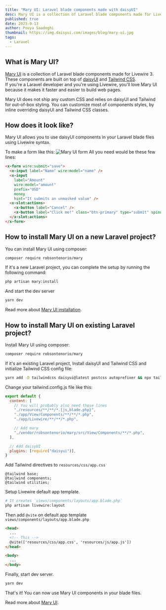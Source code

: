 ```yaml
---
title: "Mary UI: Laravel blade components made with daisyUI"
desc: Mary UI is a collection of Laravel blade components made for Livewire 3 and styled around daisyUI and Tailwind CSS
published: true
date: 2023-9-13
author: Pouya Saadeghi
thumbnail: https://img.daisyui.com/images/blog/mary-ui.jpg
tags:
  - Laravel
---
```


## What is Mary UI?

[Mary UI](https://mary-ui.com/) is a collection of Laravel blade components made for Livewire 3.  
These components are built on top of [daisyUI](https://daisyui.com/) and [Tailwind CSS](https://tailwindcss.com/).  
If you're a Laravel developer and you're using Livewire, you'll love Mary UI because it makes it faster and easier to build web pages.

Mary UI does not ship any custom CSS and relies on daisyUI and Tailwind for out-of-box styling. You can customize most of components styles, by inline overriding daisyUI and Tailwind CSS classes.

## How does it look like?

Mary UI allows you to use daisyUI components in your Laravel blade files using Livewire syntax.

To make a form like this:
![Mary UI form](https://img.daisyui.com/images/blog/mary-ui-form.jpg)
All you need would be these few lines:

```html
<x-form wire:submit="save">
  <x-input label="Name" wire:model="name" />
  <x-input
    label="Amount"
    wire:model="amount"
    prefix="USD"
    money
    hint="It submits an unmasked value" />
  <x-slot:actions>
    <x-button label="Cancel" />
    <x-button label="Click me!" class="btn-primary" type="submit" spinner="save" />
  </x-slot:actions>
</x-form>
```

## How to install Mary UI on a new Laravel project?

You can install Mary UI using composer:

```bash
composer require robsontenorio/mary
```

If it's a new Laravel project, you can complete the setup by running the following command:

```bash
php artisan mary:install
```

And start the dev server

```bash
yarn dev
```

Read more about [Mary UI installation](https://mary-ui.com/docs/installation).

## How to install Mary UI on existing Laravel project?

Install Mary UI using composer:

```bash
composer require robsontenorio/mary
```

If it's an existing Laravel project, Install daisyUI and Tailwind CSS and initialize Tailwind CSS config file:

```bash
yarn add -D tailwindcss daisyui@latest postcss autoprefixer && npx tailwindcss init -p
```

Change your tailwind.config.js file like this:

```js
export default {
  content: [
    // You will probably also need those lines
    "./resources/**/**/*.{js,blade.php}",
    "./app/View/Components/**/**/*.php",
    "./app/Livewire/**/**/*.php",

    // Add mary
    "./vendor/robsontenorio/mary/src/View/Components/**/*.php",
  ],

  // Add daisyUI
  plugins: [require("daisyui")],
}
```

Add Tailwind directives to `resources/css/app.css`

```pcss
@tailwind base;
@tailwind components;
@tailwind utilities;
```

Setup Livewire default app template.

```bash
# It creates `views/components/layouts/app.blade.php`
php artisan livewire:layout
```

Then add `@vite` on default app template `views/components/layouts/app.blade.php`

```html
<head>
  ...
  <!-- This -->
  @vite(['resources/css/app.css', 'resources/js/app.js'])
</head>

<body>
  ...
</body>
```

Finally, start dev server.

```bash
yarn dev
```

That's it! You can now use Mary UI components in your blade files.

Read more about [Mary UI](https://mary-ui.com).
